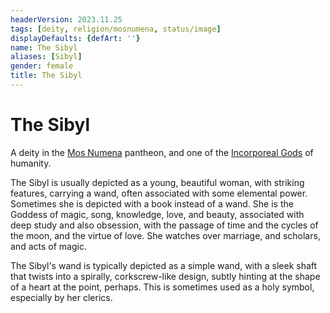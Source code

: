 ```yaml
---
headerVersion: 2023.11.25
tags: [deity, religion/mosnumena, status/image]
displayDefaults: {defArt: ''}
name: The Sibyl
aliases: [Sibyl]
gender: female
title: The Sibyl
---
```

# The Sibyl



A deity in the [Mos Numena](<../../../religions/mos-numena/mos-numena.md>) pantheon, and one of the [Incorporeal Gods](<../incorporeal-gods.md>) of humanity. 

The Sibyl is usually depicted as a young, beautiful woman, with striking features, carrying a wand, often associated with some elemental power. Sometimes she is depicted with a book instead of a wand. She is the Goddess of magic, song, knowledge, love, and beauty, associated with deep study and also obsession, with the passage of time and the cycles of the moon, and the virtue of love. She watches over marriage, and scholars, and acts of magic.

The Sibyl's wand is typically depicted as a simple wand, with a sleek shaft that twists into a spirally, corkscrew-like design, subtly hinting at the shape of a heart at the point, perhaps. This is sometimes used as a holy symbol, especially by her clerics. 







